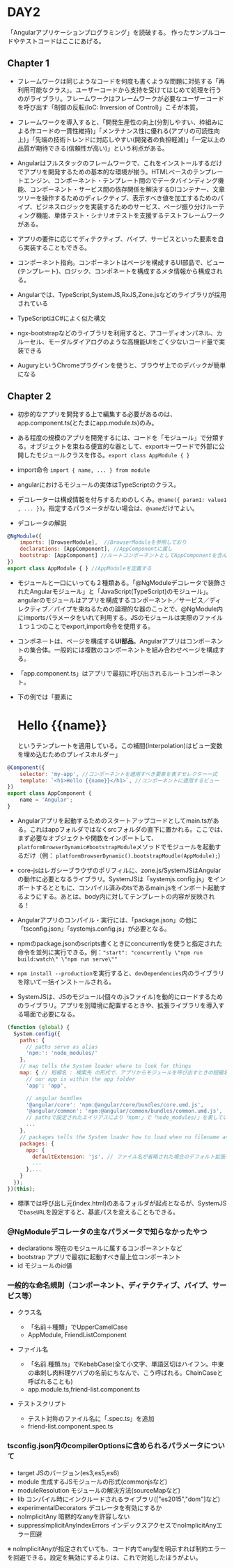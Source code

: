 # DAY2

「Angularアプリケーションプログラミング」を読破する。
作ったサンプルコードやテストコードはここにあげる。

## Chapter 1

- フレームワークは同じようなコードを何度も書くような問題に対処する「再利用可能なクラス」。ユーザーコードから支持を受けてはじめて処理を行うのがライブラリ。フレームワークはフレームワークが必要なユーザーコードを呼び出す「制御の反転(IoC: Inversion of Control)」こそが本質。

- フレームワークを導入すると、「開発生産性の向上(分割しやすい、枠組みによる作コードの一貫性維持)」「メンテナンス性に優れる(アプリの可読性向上)」「先端の技術トレンドに対応しやすい(開発者の負担軽減)」「一定以上の品質が期待できる(信頼性が高い)」という利点がある。

- Angularはフルスタックのフレームワークで、これをインストールするだけでアプリを開発するための基本的な環境が揃う。HTMLベースのテンプレートエンジン、コンポーネント・テンプレート間のでデータバインディング機能、コンポーネント・サービス間の依存関係を解決するDIコンテナー、文章ツリーを操作するためのディレクティブ、表示すべき値を加工するためのパイプ、ビジネスロジックを実装するためのサービス、ページ振り分けルーティング機能、単体テスト・シナリオテストを支援するテストフレームワークがある。

- アプリの要件に応じてディテクティブ、パイプ、サービスといった要素を自ら実装することもできる。

- コンポーネント指向。コンポーネントはページを構成するUI部品で、ビュー(テンプレート)、ロジック、コンポネートを構成するメタ情報から構成される。

- Angularでは、TypeScript,SystemJS,RxJS,Zone.jsなどのライブラリが採用されている

- TypeScriptはC#によく似た構文

- ngx-bootstrapなどのライブラリを利用すると、アコーディオンパネル、カルーセル、モーダルダイアログのような高機能UIをごく少ないコード量で実装できる

- AuguryというChromeプラグインを使うと、ブラウザ上でのデバックが簡単になる

## Chapter 2

- 初歩的なアプリを開発する上で編集する必要があるのは、app.component.ts(とたまにapp.module.ts)のみ。

-  ある程度の規模のアプリを開発するには、コードを「モジュール」で分類する。オブジェクトを束ねる便宜的な器として、exportキーワードで外部に公開したモジュールクラスを作る。`export class AppModule { }`

- import命令 `import { name, ... } from module`

- angularにおけるモジュールの実体はTypeScriptのクラス。

- デコレーターは構成情報を付与するためのしくみ。`@name({ param1: value1 , ... })`。指定するパラメータがない場合は、`@name`だけでよい。

- デコレータの解説

```JavaScript
@NgModule({
    imports: [BrowserModule],  //BrowserModuleを参照しており
    declarations: [AppComponent], //AppComponentに属し
    bootstrap: [AppComponent] //ルートコンポーネントとしてAppComponentを含んだ
})
export class AppModule { } //AppModuleを定義する
```

- モジュールと一口にいっても２種類ある。「@NgModuleデコレータで装飾されたAngularモジュール」と「JavaScript(TypeScript)のモジュール」。angularのモジュールはアプリを構成するコンポーネント／サービス／ディレクティブ／パイプを束ねるための論理的な器のこっとで、@NgModule内にimportsパラメータをいれて利用する。JSのモジュールは実際のファイル１つ１つのことでexport,import命令を使用する。

- コンポネートは、ページを構成する**UI部品**。Angularアプリはコンポーネントの集合体。一般的には複数のコンポーネントを組み合わせページを構成する。

- 「app.component.ts」はアプリで最初に呼び出されるルートコンポーネント。

- 下の例では「<my-app>要素に<h1>Hello {{name}}</h1>というテンプレートを適用している。この補間(Interpolation)はビュー変数を埋め込むためのプレイスホルダー」
```JavaScript
@Component({
    selector: 'my-app', //コンポーネントを適用すべき要素を表すセレクター一式
    template: `<h1>Hello {{name}}</h1>`, //コンポーネントに適用するビュー
})
export class AppComponent {
    name = 'Angular';
}
```
- Angularアプリを起動するためのスタートアップコードとしてmain.tsがある。これはappフォルダではなくsrcフォルダの直下に置かれる。ここでは、まず必要なオブジェクトや関数をインポートして、 `platformBrowserDynamic#bootstrapModule`メソッドでモジュールを起動するだけ（例： `platformBrowserDynamic().bootstrapMoudle(AppModule);`)

- core-jsはレガシーブラウザのポリフィルに、zone.js/SystemJSはAngularの動作に必要となるライブラリ。SystemJSは「systemjs.config.js」をインポートするとともに、コンパイル済みのtsであるmain.jsをインポート起動するようにする。あとは、body内に対してテンプレートの内容が反映される！

- Angularアプリのコンパイル・実行には、「package.json」の他に「tsconfig.json」「systemjs.config.js」が必要となる。

- npmのpackage.jsonのscripts書くときにconcurrentlyを使うと指定された命令を並列に実行できる。例：`"start": "concurrently \"npm run build:watch\" \"npm run serve\""`

- `npm install --production`を実行すると、`devDependencies`内のライブラリを除いて一括インストールされる。

- SystemJSは、JSのモジュール(個々の.jsファイル)を動的にロードするためのライブラリ。アプリを別環境に配置するときや、拡張ライブラリを導入する場面で必要になる。

```JavaScript
(function (global) {
  System.config({
    paths: {
      // paths serve as alias
      'npm:': 'node_modules/'
    },
    // map tells the System loader where to look for things
    map: { // 短縮名 : 検索先 の形式で、アプリからモジュールを呼び出すときの短縮名を設定できる
      // our app is within the app folder
      'app': 'app',

      // angular bundles
      '@angular/core': 'npm:@angular/core/bundles/core.umd.js',
      '@angular/common': 'npm:@angular/common/bundles/common.umd.js',
      // pathsで設定されたエイリアスにより「npm:」で「node_modules/」を表している
      ...
    },
    // packages tells the System loader how to load when no filename and/or no extension
    packages: {
      app: {
        defaultExtension: 'js', // ファイル名が省略された場合のデフォルト拡張子
        ...
      },...
    }
  });
})(this);
```

- 標準では呼び出し元(index.html)のあるフォルダが起点となるが、SystemJSで`baseURL`を設定すると、基底パスを変えることもできる。

### @NgModuleデコレータの主なパラメータで知らなかったやつ

- declarations 現在のモジュールに属するコンポーネントなど
- bootstrap アプリで最初に起動すべき最上位コンポーネント
- id モジュールのid値

### 一般的な命名規則（コンポーネント、ディテクティブ、パイプ、サービス等）

- クラス名
  - 「名前＋種類」でUpperCamelCase
  - AppModule, FriendListComponent

- ファイル名
  - 「名前.種類.ts」でKebabCase(全て小文字、単語区切はハイフン。中東の串刺し肉料理ケバブの名前にちなんで、こう呼ばれる。ChainCaseと呼ばれることも)
  - app.module.ts,friend-list.component.ts

- テストスクリプト
  - テスト対称のファイル名に「.spec.ts」を追加
  - friend-list.component.spec.ts


### tsconfig.json内のcompilerOptionsに含められるパラメータについて

- target  JSのバージョン(es3,es5,es6)
- module  生成するJSモジュールの形式(commonjsなど)
- moduleResolution    モジュールの解決方法(sourceMapなど)
- lib コンパイル時にインクルードされるライブラリ(["es2015","dom"]など)
- experimentalDecorators  デコレータを有効にするか
- noImplicitAny   暗黙的なanyを許容しない
- suppressImplicitAnyIndexErrors  インデックスアクセスでnoImplicitAnyエラー回避

※ noImplicitAnyが指定されていても、コード内でany型を明示すれば制約エラーを回避できる。設定を無効にするよりは、これで対処したほうがよい。

